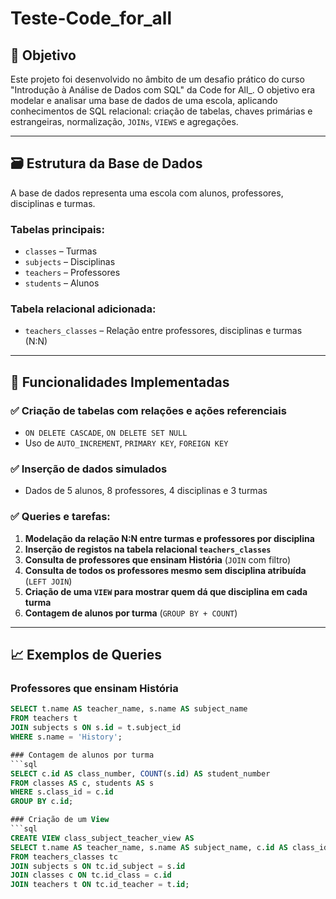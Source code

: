 # Teste-Code_for_all

## 📌 Objetivo

Este projeto foi desenvolvido no âmbito de um desafio prático do curso "Introdução à Análise de Dados com SQL" da Code for All_. O objetivo era modelar e analisar uma base de dados de uma escola, aplicando conhecimentos de SQL relacional: criação de tabelas, chaves primárias e estrangeiras, normalização, `JOINs`, `VIEWS` e agregações.

---

## 🗃️ Estrutura da Base de Dados

A base de dados representa uma escola com alunos, professores, disciplinas e turmas.

### Tabelas principais:
- `classes` – Turmas
- `subjects` – Disciplinas
- `teachers` – Professores
- `students` – Alunos

### Tabela relacional adicionada:
- `teachers_classes` – Relação entre professores, disciplinas e turmas (N:N)

---

## 🔧 Funcionalidades Implementadas

### ✅ Criação de tabelas com relações e ações referenciais
- `ON DELETE CASCADE`, `ON DELETE SET NULL`
- Uso de `AUTO_INCREMENT`, `PRIMARY KEY`, `FOREIGN KEY`

### ✅ Inserção de dados simulados
- Dados de 5 alunos, 8 professores, 4 disciplinas e 3 turmas

### ✅ Queries e tarefas:
1. **Modelação da relação N:N entre turmas e professores por disciplina**
2. **Inserção de registos na tabela relacional `teachers_classes`**
3. **Consulta de professores que ensinam História** (`JOIN` com filtro)
4. **Consulta de todos os professores mesmo sem disciplina atribuída** (`LEFT JOIN`)
5. **Criação de uma `VIEW` para mostrar quem dá que disciplina em cada turma**
6. **Contagem de alunos por turma** (`GROUP BY + COUNT`)

---

## 📈 Exemplos de Queries

###  Professores que ensinam História
```sql
SELECT t.name AS teacher_name, s.name AS subject_name
FROM teachers t
JOIN subjects s ON s.id = t.subject_id
WHERE s.name = 'History';

### Contagem de alunos por turma
```sql
SELECT c.id AS class_number, COUNT(s.id) AS student_number
FROM classes AS c, students AS s
WHERE s.class_id = c.id
GROUP BY c.id;

### Criação de um View
```sql
CREATE VIEW class_subject_teacher_view AS
SELECT t.name AS teacher_name, s.name AS subject_name, c.id AS class_id
FROM teachers_classes tc
JOIN subjects s ON tc.id_subject = s.id
JOIN classes c ON tc.id_class = c.id
JOIN teachers t ON tc.id_teacher = t.id;



